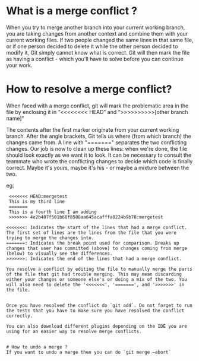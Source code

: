 # What is a merge conflict ?

When you try to merge another branch into your current working branch, you are taking changes from another context and combine them with your current working files.
If two people changed the same lines in that same file, or if one person decided to delete it while the other person decided to modify it, Git simply cannot know what is correct. Git will then mark the file as having a conflict - which you'll have to solve before you can continue your work. 

# How to resolve a merge conflict?

When faced with a merge conflict, git will mark the problematic area in the file by enclosing it in “<<<<<<<< HEAD” and “>>>>>>>>>>[other branch name]”

The contents after the first marker originate from your current working branch. After the angle brackets, Git tells us where (from which branch) the changes came from. A line with "=======" separates the two conflicting changes.
Our job is now to clean up these lines: when we're done, the file should look exactly as we want it to look. It can be necessary to consult the teammate who wrote the conflicting changes to decide which code is finally correct. Maybe it's yours, maybe it's his - or maybe a mixture between the two.

eg: 
```
 <<<<<<< HEAD:mergetest
 This is my third line
 =======
 This is a fourth line I am adding
 >>>>>>> 4e2b407f501b68f8588aa645acafffa0224b9b78:mergetest

<<<<<<<: Indicates the start of the lines that had a merge conflict. The first set of lines are the lines from the file that you were trying to merge the changes into.
=======: Indicates the break point used for comparison. Breaks up changes that user has committed (above) to changes coming from merge (below) to visually see the differences.
>>>>>>>: Indicates the end of the lines that had a merge conflict.

You resolve a conflict by editing the file to manually merge the parts of the file that git had trouble merging. This may mean discarding either your changes or someone else's or doing a mix of the two. You will also need to delete the '<<<<<<<', '=======', and '>>>>>>>' in the file.


Once you have resolved the conflict do `git add`. Do not forget to run the tests that you have to make sure you have resolved the conflict correctly. 

You can also download different plugins depending on the IDE you are using for an easier way to resolve merge conflicts. 


# How to undo a merge ?
If you want to undo a merge then you can do `git merge —abort` 

